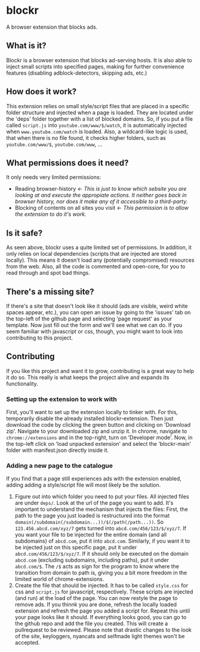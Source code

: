 # blockr
A browser extension that blocks ads.

## What is it?
Blockr is a browser extension that blocks ad-serving hosts. It is also able to inject small scripts into specified pages, making for further convenience features (disabling adblock-detectors, skipping ads, etc.)


## How does it work?
This extension relies on small style/script files that are placed in a specific folder structure and injected when a page is loaded. They are located under the 'deps' folder together with a list of blocked domains. So, if you put a file called `script.js` into `youtube.com/www/$/watch`, it is automatically injected when `www.youtube.com/watch` is loaded. Also, a wildcard-like logic is used, that when there is no file found, it checks higher folders, such as `youtube.com/www/$`, `youtube.com/www`, ...

## What permissions does it need?
It only needs very limited permissions:
* Reading browser-history   _<- This is just to know which sebsite you are looking at and execute the appropiate actions. It neither goes back in browser history, nor does it make any of it accessible to a third-party._
* Blocking of contents on all sites you visit    _<- This permission is to allow the extension to do it's work._

## Is it safe?
As seen above, blockr uses a quite limited set of permissions. In addition, it only relies on local dependencies (scripts that are injected are stored locally). This means it doesn't load any (potentially compromised) resources from the web. Also, all the code is commented and open-core, for you to read through and spot bad things.

## There's a missing site?
If there's a site that doesn't look like it should (ads are visible, weird white spaces appear, etc.), you can open an issue by going to the 'issues' tab on the top-left of the github page and selecting 'page request' as your template. Now just fill out the form and we'll see what we can do. If you seem familiar with javascript or css, though, you might want to look into contributing to this project.

## Contributing
If you like this project and want it to grow, contributing is a great way to help it do so. This really is what keeps the project alive and expands its functionality.

### Setting up the extension to work with
First, you'll want to set up the extension locally to tinker with. For this, temporarily disable the already installed blockr-extension. Then just download the code by clicking the green button and clicking on 'Download zip'. Navigate to your downloaded zip and unzip it. In chrome, navigate to `chrome://extensions` and in the top-right, turn on 'Developer mode'. Now, in the top-left click on 'load unpacked extension' and select the 'blockr-main' folder with manifest.json directly inside it.

### Adding a new page to the catalogue
If you find that a page still experiences ads with the extension enabled, adding adding a style/script file will most likely be the solution.
1. Figure out into which folder you need to put your files. All injected files are under `deps/`. Look at the url of the page you want to add. It's important to understand the mechanism that injects the files: First, the path to the page you just loaded is restructured into the format `domain(/subdomain(/subdomain...))/$(/path(/path...))`. So `123.456.abcd.com/xyz/7` gets turned into `abcd.com/456/123/$/xyz/7`. If you want your file to be injected for the entire domain (and all subdomains) of `abcd.com`, put it into `abcd.com`. Similarly, if you want it to be injected just on this specific page, put it under `abcd.com/456/123/$/xyz/7`. If it should only be executed on the domain `abcd.com` (excluding subdomains, including paths), put it under `abcd.com/$`. The `/$` acts as sign for the program to know where the transition from domain to path is, giving you a bit more freedom in the limited world of chrome-extensions.
2. Create the file that should be injected. It has to be called `style.css` for css and `script.js` for javascript, respectively. These scripts are injected (and run) at the load of the page. You can now restyle the page to remove ads. If you thinnk you are done, refresh the locally loaded extension and refresh the page you added a script for. Repeat this until your page looks like it should. If everything looks good, you can go to the github repo and add the file you created. This will create a pullrequest to be reviewed. Please note that drastic changes to the look of the site, keyloggers, nyancats and selfmade light themes won't be accepted.